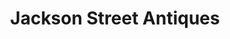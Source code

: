 ---
title: "Jackson Street Antiques"
url: /harlingen/jackson-street-antiques/
shop: Antiquitäten
---